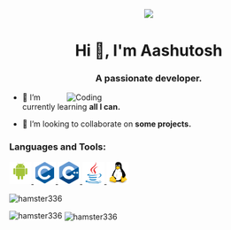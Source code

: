 <div align="center">
  <img src="https://imgs.search.brave.com/cwi3tSeDbDQ85ugIYXk3p9t-fNn_Nr5tNaJsdZfE5Tk/rs:fit:860:0:0:0/g:ce/aHR0cHM6Ly9tYWdv/cmEtc3lzdGVtcy5j/b20vdXBsb2Fkcy8x/TllkNlQ3eTNra2k0/ZWg5UDNsbFoza2l6/ZVFIU0dXSi53ZWJw"/>
</div>

<h1 align="center">Hi 👋, I'm Aashutosh</h1>
<h3 align="center">A passionate developer.</h3>
<img align="right" alt="Coding" width="400" src="https://imgs.search.brave.com/-9WKxM1sLoBq8WtBqkXj57SfSmfwifhDk_KUQ9y-To4/rs:fit:860:0:0:0/g:ce/aHR0cHM6Ly9yYXcu/Z2l0aHVidXNlcmNv/bnRlbnQuY29tL1Ro/ZUR1ZGVUaGF0Q29k/ZS9UaGVEdWRlVGhh/dENvZGUvbWFzdGVy/L0Fzc2V0cy9EZXNp/Z25lci5naWY.gif">

- 🌱 I’m currently learning **all I can.**

- 👯 I’m looking to collaborate on **some projects.**

<h3 align="left">Languages and Tools:</h3>
<p align="left"> <a href="https://developer.android.com" target="_blank" rel="noreferrer"> <img src="https://raw.githubusercontent.com/devicons/devicon/master/icons/android/android-original-wordmark.svg" alt="android" width="40" height="40"/> </a> <a href="https://www.cprogramming.com/" target="_blank" rel="noreferrer"> <img src="https://raw.githubusercontent.com/devicons/devicon/master/icons/c/c-original.svg" alt="c" width="40" height="40"/> </a> <a href="https://www.w3schools.com/cpp/" target="_blank" rel="noreferrer"> <img src="https://raw.githubusercontent.com/devicons/devicon/master/icons/cplusplus/cplusplus-original.svg" alt="cplusplus" width="40" height="40"/> </a> <a href="https://www.java.com" target="_blank" rel="noreferrer"> <img src="https://raw.githubusercontent.com/devicons/devicon/master/icons/java/java-original.svg" alt="java" width="40" height="40"/> </a> <a href="https://www.linux.org/" target="_blank" rel="noreferrer"> <img src="https://raw.githubusercontent.com/devicons/devicon/master/icons/linux/linux-original.svg" alt="linux" width="40" height="40"/> </a> </p>

<p><img align="center" src="https://github-readme-streak-stats.herokuapp.com/?user=hamster336&" alt="hamster336" /></p>

<p><img align="left" src="https://github-readme-stats.vercel.app/api/top-langs?username=hamster336&show_icons=true&locale=en&layout=compact" alt="hamster336" /></p>

<p>&nbsp;<img align="center" src="https://github-readme-stats.vercel.app/api?username=hamster336&show_icons=true&locale=en" alt="hamster336" /></p>

